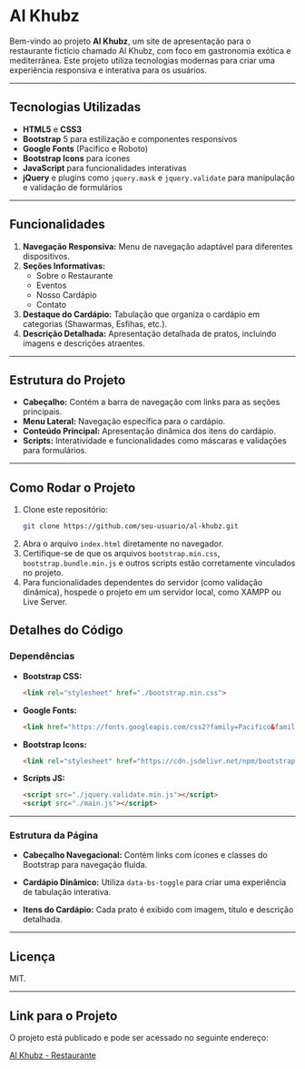# Al Khubz

Bem-vindo ao projeto **Al Khubz**, um site de apresentação para o restaurante 
fictício chamado Al Khubz, com foco em gastronomia exótica e mediterrânea. Este projeto utiliza tecnologias modernas para criar uma experiência responsiva e interativa para os usuários.

---

## Tecnologias Utilizadas
- **HTML5** e **CSS3**
- **Bootstrap** 5 para estilização e componentes responsivos
- **Google Fonts** (Pacifico e Roboto)
- **Bootstrap Icons** para ícones
- **JavaScript** para funcionalidades interativas
- **jQuery** e plugins como `jquery.mask` e `jquery.validate` para manipulação e validação de formulários

---

## Funcionalidades
1. **Navegação Responsiva:** Menu de navegação adaptável para diferentes dispositivos.
2. **Seções Informativas:** 
   - Sobre o Restaurante
   - Eventos
   - Nosso Cardápio
   - Contato
3. **Destaque do Cardápio:** Tabulação que organiza o cardápio em categorias (Shawarmas, Esfihas, etc.).
4. **Descrição Detalhada:** Apresentação detalhada de pratos, incluindo imagens e descrições atraentes.

---

## Estrutura do Projeto
- **Cabeçalho:** Contém a barra de navegação com links para as seções principais.
- **Menu Lateral:** Navegação específica para o cardápio.
- **Conteúdo Principal:** Apresentação dinâmica dos itens do cardápio.
- **Scripts:** Interatividade e funcionalidades como máscaras e validações para formulários.

---

## Como Rodar o Projeto
1. Clone este repositório:
   ```bash
   git clone https://github.com/seu-usuario/al-khubz.git
   ```
2. Abra o arquivo `index.html` diretamente no navegador.
3. Certifique-se de que os arquivos `bootstrap.min.css`, `bootstrap.bundle.min.js` e outros scripts estão corretamente vinculados no projeto.
4. Para funcionalidades dependentes do servidor (como validação dinâmica), hospede o projeto em um servidor local, como XAMPP ou Live Server.

## Detalhes do Código
### Dependências
- **Bootstrap CSS:**
  ```html
  <link rel="stylesheet" href="./bootstrap.min.css">
  ```
- **Google Fonts:**
  ```html
  <link href="https://fonts.googleapis.com/css2?family=Pacifico&family=Roboto:ital,wght@0,100;1,900&display=swap" rel="stylesheet">
  ```
- **Bootstrap Icons:**
  ```html
  <link rel="stylesheet" href="https://cdn.jsdelivr.net/npm/bootstrap-icons@1.11.3/font/bootstrap-icons.min.css">
  ```
- **Scripts JS:**
  ```html
  <script src="./jquery.validate.min.js"></script>
  <script src="./main.js"></script>
  ```

---

### Estrutura da Página
- **Cabeçalho Navegacional:**
  Contém links com ícones e classes do Bootstrap para navegação fluida.

- **Cardápio Dinâmico:**
  Utiliza `data-bs-toggle` para criar uma experiência de tabulação interativa.

- **Itens do Cardápio:**
  Cada prato é exibido com imagem, título e descrição detalhada.

---

## Licença
MIT.

---

## Link para o Projeto

O projeto está publicado e pode ser acessado no seguinte endereço:

[Al Khubz - Restaurante ](https://projeto-al-khubz.vercel.app/)
